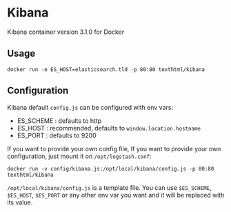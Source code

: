 # Kibana

Kibana container version 3.1.0 for Docker

## Usage

`docker run -e ES_HOST=elasticsearch.tld -p 80:80 texthtml/kibana`

## Configuration

Kibana default `config.js` can be configured with env vars:

* ES_SCHEME : defaults to http
* ES_HOST : recommended, defaults to `window.location.hostname`
* ES_PORT : defaults to 9200

If you want to provide your own config file, 
If you want to provide your own configuration, just mount it on `/opt/logstash.conf`:

`docker run -v config/kibana.js:/opt/local/kibana/config.js -p 80:80 texthtml/kibana`

`/opt/local/kibana/config.js` is a template file. You can use `$ES_SCHEME`, `$ES_HOST`, `$ES_PORT` or any other env var you want and it will be replaced with its value.
